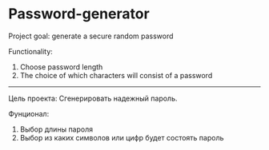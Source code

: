 # Password-generator
Project goal:
generate a secure random password

Functionality:
1) Choose password length
2) The choice of which characters will consist of a password

---------------------
Цель проекта:
Сгенерировать надежный пароль.

Фунционал:
1) Выбор длины пароля
2) Выбор из каких символов или цифр будет состоять пароль
